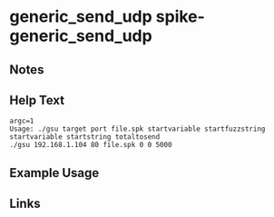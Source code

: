 # generic_send_udp spike-generic_send_udp

Notes
-------

Help Text
-------
```
argc=1
Usage: ./gsu target port file.spk startvariable startfuzzstring startvariable startstring totaltosend
./gsu 192.168.1.104 80 file.spk 0 0 5000
```

Example Usage
-------

Links
-------

